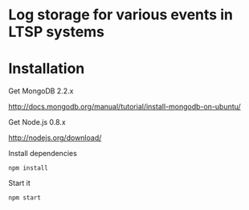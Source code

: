 
# Log storage for various events in LTSP systems

# Installation

Get MongoDB 2.2.x

http://docs.mongodb.org/manual/tutorial/install-mongodb-on-ubuntu/

Get Node.js 0.8.x

http://nodejs.org/download/

Install dependencies

    npm install

Start it

    npm start
